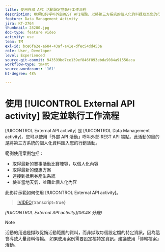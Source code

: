 ```yaml
---
title: 使用外部 API 活動設定並執行工作流程
description: 瞭解如何呼叫外部REST API端點，以將第三方系統的個人化資料提取至您的行銷活動。
feature: Data Management Activity
jira: KT-2764
thumbnail: 28200.jpg
doc-type: feature video
activity: use
team: TM
exl-id: bce6fa2e-a684-43af-a41e-dfec54dd453a
role: User, Developer
level: Experienced
source-git-commit: 943599bd7ce139ef846f093ebda9084a91550aca
workflow-type: tm+mt
source-wordcount: '161'
ht-degree: 48%

---
```


# 使用 [!UICONTROL External API activity] 設定並執行工作流程

[!UICONTROL External API activity] 是 [!UICONTROL Data Management activity]。您可以使用「外部 API 活動」呼叫外部 REST API 端點。此活動的目的是將第三方系統的個人化資料匯入您的行銷活動。

範例使用案例包括：

* 取得最新的賽事活動比賽陣容，以個人化內容
* 取得最新的優惠方案
* 連接到抵用券產生系統
* 檢查當地天氣，並藉此個人化內容

此影片示範如何使用 [!UICONTROL External API activity]。

>[!VIDEO](https://video.tv.adobe.com/v/28200/?learn=on){transcript=true}

*[!UICONTROL External API activity](06:48 分鐘)*

>[!NOTE]
>
>活動的用途是擷取促銷活動範圍的資料，而非擷取每個設定檔的特定資訊，因為這會導致大量資料傳輸。 如果使用案例需要設定檔特定資訊，建議使用「傳輸檔案」活動。
